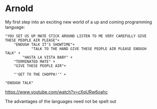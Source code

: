 # Arnold

My first step into an exciting new world of a up and coming programming language:

```
"YOU SET US UP MATE STICK AROUND LISTEN TO ME VERY CAREFULLY GIVE THESE PEOPLE AIR PLEASE"+ 
	"ENOUGH TALK IT'S SHOWTIME"+
			"TALK TO THE HAND GIVE THESE PEOPLE AIR PLEASE ENOUGH TALK" +
		"HASTA LA VISTA BABY" +
	"TERMINATED MATE" +
	"GIVE THESE PEOPLE AIR"+ 

	"'GET TO THE CHOPPA!'" +

"ENOUGH TALK"	
```	
https://www.youtube.com/watch?v=cXqURw6oahc

The advantages of the languages need not be spelt out 

